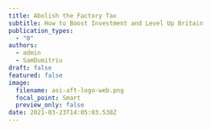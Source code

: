 ```yaml
---
title: Abolish the Factory Tax
subtitle: How to Boost Investment and Level Up Britain
publication_types:
  - "0"
authors:
  - admin
  - SamDumitriu
draft: false
featured: false
image:
  filename: asi-aft-logo-web.png
  focal_point: Smart
  preview_only: false
date: 2021-03-23T14:05:03.538Z
---
```

